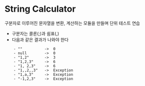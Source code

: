 # String Calculator

구분자로 이루어진 문자열을 변환, 계산하는 모듈을 만들며 단위 테스트 연습

- 구분자는 콜론(;)과 쉼표(,)
- 다음과 같은 결과가 나와야 한다

```
    - ""          ->  0
    - null        ->  0
    - "1,2"       ->  3
    - "1,2,3"     ->  6
    - "1, 2,3"    ->  6
    - "1,,2,,3"   ->  Exception
    - "1,a,3"     ->  Exception
    - "-1,2,3"    ->  Exception
```
